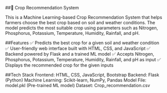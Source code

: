 ##🌱 Crop Recommendation System

This is a Machine Learning-based Crop Recommendation System that helps farmers choose the best crop based on soil and weather conditions. The model predicts the most suitable crop using parameters such as Nitrogen, Phosphorus, Potassium, Temperature, Humidity, Rainfall, and pH.

##Features
✅ Predicts the best crop for a given soil and weather condition
✅ User-friendly web interface built with HTML, CSS, and JavaScript
✅ Backend powered by Flask and a trained ML model
✅ Accepts Nitrogen, Phosphorus, Potassium, Temperature, Humidity, Rainfall, and pH as input
✅ Displays the recommended crop for the given inputs

##Tech Stack
Frontend: HTML, CSS, JavaScript, Bootstrap
Backend: Flask (Python)
Machine Learning: Scikit-learn, NumPy, Pandas
Model File: model.pkl (Pre-trained ML model)
Dataset: Crop_recommendation.csv